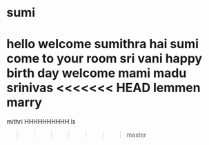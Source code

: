 # sumi
hello welcome sumithra
hai sumi come to your room
sri vani
happy birth day
welcome mami
madu
srinivas
<<<<<<< HEAD
lemmen
marry
=======
mithri
HHHHHHHHHH
ls

>>>>>>> master
